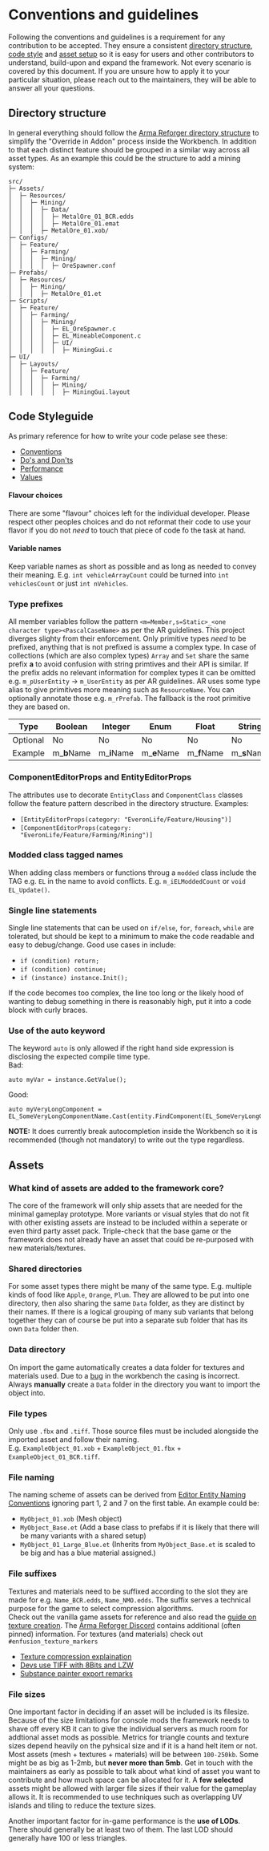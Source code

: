 # Conventions and guidelines
Following the conventions and guidelines is a requirement for any contribution to be accepted.
They ensure a consistent [directory structure](#directory_guidelines), [code style](#code_guidelines) and [asset setup](#asset_guidelines) so it is easy for users and other contributors to understand, build-upon and expand the framework.
Not every scenario is covered by this document. If you are unsure how to apply it to your particular situation, please reach out to the maintainers, they will be able to answer all your questions.

## <a name="directory_guidelines"></a> Directory structure
In general everything should follow the [Arma Reforger directory structure](https://community.bistudio.com/wiki/Arma_Reforger:Directory_Structure) to simplify the "Override in Addon" process inside the Workbench. In addition to that each distinct feature should be grouped in a similar way across all asset types. As an example this could be the structure to add a mining system:
```
src/
├─ Assets/
│  ├─ Resources/
│  │  ├─ Mining/
│  │  │  ├─ Data/
│  │  │  │  ├─ MetalOre_01_BCR.edds
│  │  │  │  ├─ MetalOre_01.emat
│  │  │  ├─ MetalOre_01.xob/
├─ Configs/
│  ├─ Feature/
│  │  ├─ Farming/
│  │  │  ├─ Mining/
│  │  │  │  ├─ OreSpawner.conf
├─ Prefabs/
│  ├─ Resources/
│  │  ├─ Mining/
│  │  │  ├─ MetalOre_01.et
├─ Scripts/
│  ├─ Feature/
│  │  ├─ Farming/
│  │  │  ├─ Mining/
│  │  │  │  ├─ EL_OreSpawner.c
│  │  │  │  ├─ EL_MineableComponent.c
│  │  │  │  ├─ UI/
│  │  │  │  │  ├─ MiningGui.c
├─ UI/
│  ├─ Layouts/
│  │  ├─ Feature/
│  │  │  ├─ Farming/
│  │  │  │  ├─ Mining/
│  │  │  │  │  ├─ MiningGui.layout
```

## <a name="code_guidelines"></a> Code Styleguide
As primary reference for how to write your code pelase see these:
- [Conventions](https://community.bistudio.com/wiki/Arma_Reforger:Scripting:_Conventions)
- [Do's and Don'ts](https://community.bistudio.com/wiki/Arma_Reforger:Scripting:_Do%27s_and_Don%27ts)
- [Performance](https://community.bistudio.com/wiki/Arma_Reforger:Scripting:_Performance)
- [Values](https://community.bistudio.com/wiki/Arma_Reforger:Scripting:_Values)

#### Flavour choices
There are some "flavour" choices left for the individual developer. Please respect other peoples choices and do not reformat their code to use your flavor if you do not *need* to touch that piece of code fo the task at hand.

#### Variable names
Keep variable names as short as possible and as long as needed to convey their meaning. E.g. `int vehicleArrayCount` could be turned into `int vehiclesCount` or just `int nVehicles`.

### Type prefixes
All member variables follow the pattern `<m=Member,s=Static>_<one character type><PascalCaseName>` as per the AR guidelines. 
This project diverges slighty from their enforcement. Only primitive types *need* to be prefixed, anything that is not prefixed is assume a complex type.
In case of collections (which are also complex types) `Array` and `Set` share the same prefix **a** to avoid confusion with string primtives and their API is similar.
If the prefix adds no relevant information for complex types it can be omitted e.g. `m_pUserEntity` -> `m_UserEntity` as per AR guidelines.
AR uses some type alias to give primitives more meaning such as `ResourceName`. You can optionally annotate those e.g. `m_rPrefab`. The fallback is the root primitive they are based on.

| Type     | Boolean     | Integer     | Enum        | Float       | String      | Typename     | Vector      | Array       | Set         | Map         | Class       |
|----------|-------------|-------------|-------------|-------------|-------------|--------------|-------------|-------------|-------------|-------------|-------------|
| Optional | No          | No          | No          | No          | No          | No           | No          | **Yes**     | **Yes**     | **Yes**     | **Yes**     |
| Example  | m_**b**Name | m_**i**Name | m_**e**Name | m_**f**Name | m_**s**Name | m_**t**Name  | m_**v**Name | m_**a**Name | m_**a**Name | m_**m**Name | m_**p**Name |

### ComponentEditorProps and EntityEditorProps
The attributes use to decorate `EntityClass` and `ComponentClass` classes follow the feature pattern described in the directory structure. Examples:
- `[EntityEditorProps(category: "EveronLife/Feature/Housing")]`
- `[ComponentEditorProps(category: "EveronLife/Feature/Farming/Mining")]`

### Modded class tagged names
When adding class members or functions throug a `modded` class include the TAG e.g. `EL` in the name to avoid conflicts. E.g. `m_iELModdedCount` or `void EL_Update()`.

### Single line statements
Single line statements that can be used on `if/else`, `for`, `foreach`, `while` are tolerated, but should be kept to a minimum to make the code readable and easy to debug/change.
Good use cases in include:
- `if (condition) return;`
- `if (condition) continue;`
- `if (instance) instance.Init();`

If the code becomes too complex, the line too long or the likely hood of wanting to debug something in there is reasonably high, put it into a code block with curly braces.

### Use of the auto keyword
The keyword `auto` is only allowed if the right hand side expression is disclosing the expected compile time type.  
Bad:
```
auto myVar = instance.GetValue(); 
```
Good:
```
auto myVeryLongComponent = EL_SomeVeryLongComponentName.Cast(entity.FindComponent(EL_SomeVeryLongComponentName));
```
**NOTE:** It does currently break autocompletion inside the Workbench so it is recommended (though not mandatory) to write out the type regardless.

## <a name="asset_guidelines"></a> Assets

### What kind of assets are added to the framework core?
The core of the framework will only ship assets that are needed for the minimal gameplay prototype. More variants or visual styles that do not fit with other existing assets are instead to be included within a seperate or even third party asset pack. Triple-check that the base game or the framework does not already have an asset that could be re-purposed with new materials/textures.

### Shared directories
For some asset types there might be many of the same type. E.g. multiple kinds of food like `Apple`, `Orange`, `Plum`. They are allowed to be put into one directory, then also sharing the same `Data` folder, as they are distinct by their names. If there is a logical grouping of many sub variants that belong together they can of course be put into a separate sub folder that has its own `Data` folder then.

### Data directory
On import the game automatically creates a data folder for textures and materials used. Due to a [bug](https://feedback.bistudio.com/T165764) in the workbench the casing is incorrect. Always **manually** create a `Data` folder in the directory you want to import the object into.

### File types
Only use `.fbx` and `.tiff`. Those source files must be included alongside the imported asset and follow their naming.  
E.g. `ExampleObject_01.xob` + `ExampleObject_01.fbx` + `ExampleObject_01_BCR.tiff`.

### File naming
The naming scheme of assets can be derived from [Editor Entity Naming Conventions](https://community.bistudio.com/wiki/Arma_Reforger:Editor_Entity_Naming_Conventions) ignoring part 1, 2 and 7 on the first table. 
An example could be:
- `MyObject_01.xob` (Mesh object)
- `MyObject_Base.et` (Add a base class to prefabs if it is likely that there will be many variants with a shared setup)
- `MyObject_01_Large_Blue.et` (Inherits from `MyObject_Base.et` is scaled to be big and has a blue material assigned.)

### File suffixes
Textures and materials need to be suffixed according to the slot they are made for e.g. `Name_BCR.edds`, `Name_NMO.edds`. The suffix serves a technical purpose for the game to select compression algorithms.  
Check out the vanilla game assets for reference and also read the [guide on texture creation](https://community.bistudio.com/wiki/Arma_Reforger:Textures). 
The [Arma Reforger Discord](https://discord.gg/arma) contains additional (often pinned) information. For textures (and materials) check out `#enfusion_texture_markers`
- [Texture compression explaination](https://discordapp.com/channels/105462288051380224/976231628785475624/981871081046569000)
- [Devs use TIFF with 8Bits and LZW](https://discordapp.com/channels/105462288051380224/976231628785475624/977200057357074432)
- [Substance painter export remarks](https://discordapp.com/channels/105462288051380224/976231628785475624/977154368526753812)

### File sizes
One important factor in deciding if an asset will be included is its filesize. Because of the size limitations for console mods the framework needs to shave off every KB it can to give the individual servers as much room for addtional asset mods as possible. Metrics for triangle counts and texture sizes depend heavily on the pyhsical size and if it is a hand helt item or not.
Most assets (mesh + textures + materials) will be between `100-250kb`. Some might be as big as 1-2mb, but **never more than 5mb**. Get in touch with the maintainers as early as possible to talk about what kind of asset you want to contribute and how much space can be allocated for it. A **few selected** assets might be allowed with larger file sizes if their value for the gameplay allows it.
It is recommended to use techniques such as overlapping UV islands and tiling to reduce the texture sizes.


Another important factor for in-game performance is the **use of LODs**. There should generally be at least two of them. The last LOD should generally have 100 or less triangles.
